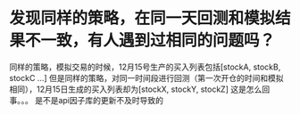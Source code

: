# 发现同样的策略，在同一天回测和模拟结果不一致，有人遇到过相同的问题吗？

同样的策略，模拟交易的时候，12月15号生产的买入列表包括[stockA, stockB, stockC ...]
但是同样的策略，对同一时间段进行回测（第一次开仓的时间和模拟相同），12月15日生成的买入列表却为[stockX, stockY, stockZ]
这是怎么回事。。。
是不是api因子库的更新不及时导致的